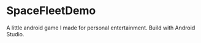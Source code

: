 # SpaceFleetDemo
A little android game I made for personal entertainment. Build with Android Studio.
